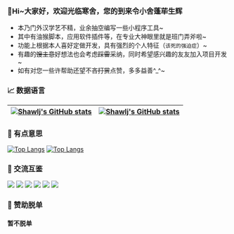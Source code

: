 
### 👋Hi~大家好，欢迎光临寒舍，您的到来令小舍蓬荜生辉
- 本乃门外汉学艺不精，业余抽空编写一些小程序工具~
- 其中有油猴脚本，应用软件插件等，在专业大神眼里就是班门弄斧啦~
- 功能上根据本人喜好定做开发，具有强烈的个人特征（`该死的强迫症`）~
- 有趣的~~馊主意~~好想法也会考虑~~踩雷~~采纳，同时希望感兴趣的友友加入项目开发~
- 如有对您一些许帮助还望不吝~~打赏~~点赞，多多益善^_^~

### 📈 数据语言
[![Shawlj's GitHub stats](https://github-readme-stats.vercel.app/api?username=shawlj&show_icons=true&theme=buefy&include_all_commits=true&hide_border=true)](https://github.com/shawlj) | [![Shawlj's GitHub stats](https://github-readme-stats.vercel.app/api/top-langs/?username=shawlj&layout=compact&theme=buefy&hide_border=true&card_width=400)](https://github.com/shawlj)
------------ | -------------

### 🎲 有点意思
[![Top Langs](https://github-readme-stats.vercel.app/api/pin/?username=shawlj&repo=GreasyScript&theme=buefy)](https://github.com/shawlj/GreasyScript)
[![Top Langs](https://github-readme-stats.vercel.app/api/pin/?username=shawlj&repo=DOpusScript&theme=buefy)](https://github.com/shawlj/DOpusScript)

### 💌 交流互鉴
![](https://img.shields.io/badge/version-1.0.0-9cf)
![](https://img.shields.io/badge/-%E5%BE%AE%E5%8D%9A-ff69b4) 
![](https://img.shields.io/badge/-%E5%BE%AE%E4%BF%A1-brightgreen) 
![](https://img.shields.io/badge/-%E7%9F%A5%E4%B9%8E-blue) 
![](https://img.shields.io/badge/-%E9%82%AE%E7%AE%B1-blueviolet)
![](https://img.shields.io/badge/-%E7%94%B5%E8%AF%9D-critical)


### 🍜 赞助脱单
#### 暂不脱单

